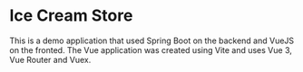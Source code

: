 # Ice Cream Store 

This is a demo application that used Spring Boot on the backend and VueJS on the fronted. The Vue application was
created using Vite and uses Vue 3, Vue Router and Vuex.
